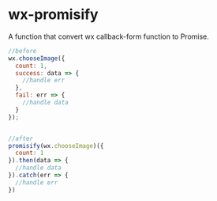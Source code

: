 # wx-promisify
A function that convert wx callback-form function to Promise.

```javascript
//before
wx.chooseImage({
  count: 1,
  success: data => {
    //handle err
  },
  fail: err => {
    //handle data
  }
});


//after
promisify(wx.chooseImage)({
  count: 1
}).then(data => {
  //handle data
}).catch(err => {
  //handle err
})
```
